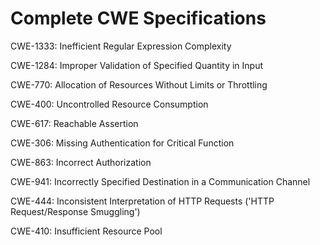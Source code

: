 

# Complete CWE Specifications

CWE-1333: Inefficient Regular Expression Complexity

CWE-1284: Improper Validation of Specified Quantity in Input

CWE-770: Allocation of Resources Without Limits or Throttling

CWE-400: Uncontrolled Resource Consumption

CWE-617: Reachable Assertion

CWE-306: Missing Authentication for Critical Function

CWE-863: Incorrect Authorization

CWE-941: Incorrectly Specified Destination in a Communication Channel

CWE-444: Inconsistent Interpretation of HTTP Requests ('HTTP Request/Response Smuggling')

CWE-410: Insufficient Resource Pool